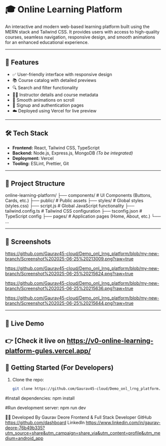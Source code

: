 # 🎓 Online Learning Platform

An interactive and modern web-based learning platform built using the MERN stack and Tailwind CSS. It provides users with access to high-quality courses, seamless navigation, responsive design, and smooth animations for an enhanced educational experience.

---

## 🚀 Features

- ✅ User-friendly interface with responsive design
- 📚 Course catalog with detailed previews
- 🔍 Search and filter functionality
- 🧑‍🏫 Instructor details and course metadata
- 🎯 Smooth animations on scroll
- 🔐 Signup and authentication pages
- ☁️ Deployed using Vercel for live preview

---

## 🛠 Tech Stack

- **Frontend:** React, Tailwind CSS, TypeScript
- **Backend:** Node.js, Express.js, MongoDB *(To be integrated)*
- **Deployment:** Vercel
- **Tooling:** ESLint, Prettier, Git

---

## 📁 Project Structure

online-learning-platform/
├── components/ # UI Components (Buttons, Cards, etc.)
├── public/ # Public assets
├── styles/ # Global styles (styles.css)
├── script.js # Global JavaScript functionality
├── tailwind.config.ts # Tailwind CSS configuration
├── tsconfig.json # TypeScript config
├── pages/ # Application pages (Home, About, etc.)
└── ...

---

## 📸 Screenshots

https://github.com/Gaurav45-cloud/Demo_onl_lrng_platform/blob/my-new-branch/Screenshot%202025-06-25%20213009.png?raw=true

https://github.com/Gaurav45-cloud/Demo_onl_lrng_platform/blob/my-new-branch/Screenshot%202025-06-25%20215624.png?raw=true

https://github.com/Gaurav45-cloud/Demo_onl_lrng_platform/blob/my-new-branch/Screenshot%202025-06-25%20215636.png?raw=true

https://github.com/Gaurav45-cloud/Demo_onl_lrng_platform/blob/my-new-branch/Screenshot%202025-06-25%20215644.png?raw=true

---

## 🔗 Live Demo

👉 [Check it live on https://v0-online-learning-platform-gules.vercel.app/
---

## 📌 Getting Started (For Developers)

1. Clone the repo:
   ```bash
   git clone https://github.com/Gaurav45-cloud/Demo_onl_lrng_platform.git
#Install dependencies:
npm install

#Run development server:
npm run dev


👨‍💻 Developed By
Gaurav Deore
Frontend & Full Stack Developer
GitHub     https://github.com/dashboard
LinkedIn   https://www.linkedin.com/in/gaurav-deore-76b49b335?utm_source=share&utm_campaign=share_via&utm_content=profile&utm_medium=android_app


